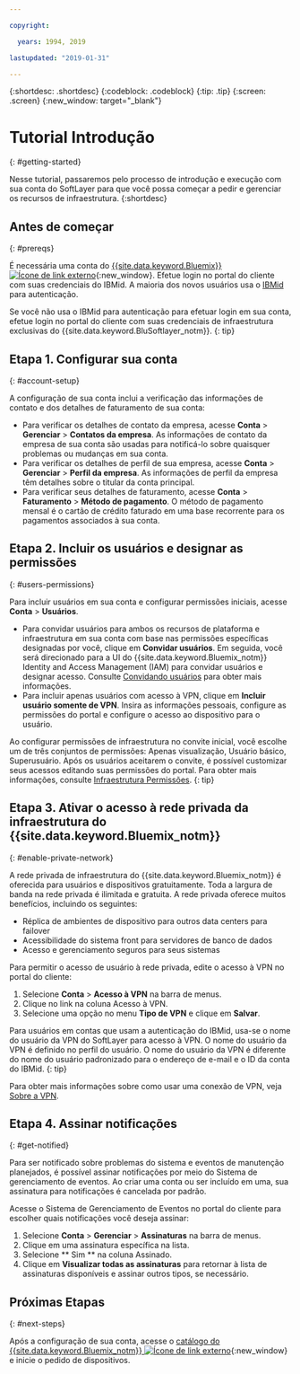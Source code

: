 ```yaml
---

copyright:

  years: 1994, 2019

lastupdated: "2019-01-31"

---
```


{:shortdesc: .shortdesc}
{:codeblock: .codeblock}
{:tip: .tip}
{:screen: .screen}
{:new_window: target="_blank"}


# Tutorial Introdução
{: #getting-started}

Nesse tutorial, passaremos pelo processo de introdução e execução com sua conta do SoftLayer para que você possa começar a pedir e gerenciar os recursos de infraestrutura.
{:shortdesc}

## Antes de começar
{: #prereqs}

É necessária uma conta do [{{site.data.keyword.Bluemix}} ![Ícone de link externo](../icons/launch-glyph.svg "Ícone de link externo")](https://cloud.ibm.com){:new_window}. Efetue login no portal do cliente com suas credenciais do IBMid. A maioria dos novos usuários usa o [IBMid](/docs/account?topic=account-switchtoIBMid#switchtoIBMid) para autenticação.

Se você não usa o IBMid para autenticação para efetuar login em sua conta, efetue login no portal do cliente com suas credenciais de infraestrutura exclusivas do {{site.data.keyword.BluSoftlayer_notm}}.
{: tip}

## Etapa 1. Configurar sua conta
{: #account-setup}

A configuração de sua conta inclui a verificação das informações de contato e dos detalhes de faturamento de sua conta:
 * Para verificar os detalhes de contato da empresa, acesse **Conta** > **Gerenciar** > **Contatos da empresa**. As informações de contato da empresa de sua conta são usadas para notificá-lo sobre quaisquer problemas ou mudanças em sua conta.
 * Para verificar os detalhes de perfil de sua empresa, acesse **Conta** > **Gerenciar** > **Perfil da empresa**. As informações de perfil da empresa têm detalhes sobre o titular da conta principal.
 * Para verificar seus detalhes de faturamento, acesse **Conta** > **Faturamento** > **Método de pagamento**. O método de pagamento mensal é o cartão de crédito faturado em uma base recorrente para os pagamentos associados à sua conta.

## Etapa 2. Incluir os usuários e designar as permissões
{: #users-permissions}

Para incluir usuários em sua conta e configurar permissões iniciais, acesse **Conta** > **Usuários**.
 * Para convidar usuários para ambos os recursos de plataforma e infraestrutura em sua conta com base nas permissões específicas designadas por você, clique em **Convidar usuários**. Em seguida, você será direcionado para a UI do {{site.data.keyword.Bluemix_notm}} Identity and Access Management (IAM) para convidar usuários e designar acesso. Consulte [Convidando usuários](/docs/iam?topic=iam-iamuserinv#iamuserinv) para obter mais informações.
 * Para incluir apenas usuários com acesso à VPN, clique em **Incluir usuário somente de VPN**. Insira as informações pessoais, configure as permissões do portal e configure o acesso ao dispositivo para o usuário.

Ao configurar permissões de infraestrutura no convite inicial, você escolhe um de três conjuntos de permissões: Apenas visualização, Usuário básico, Superusuário. Após os usuários aceitarem o convite, é possível customizar seus acessos editando suas permissões do portal. Para obter mais informações, consulte [Infraestrutura Permissões](/docs/iam?topic=iam-infrapermission#infrapermission).
{: tip}

## Etapa 3. Ativar o acesso à rede privada da infraestrutura do {{site.data.keyword.Bluemix_notm}}
{: #enable-private-network}

A rede privada de infraestrutura do {{site.data.keyword.Bluemix_notm}} é oferecida para usuários e dispositivos gratuitamente. Toda a largura de banda na rede privada é ilimitada e gratuita. A rede privada oferece muitos benefícios, incluindo os seguintes:
  * Réplica de ambientes de dispositivo para outros data centers para failover
  * Acessibilidade do sistema front para servidores de banco de dados
  * Acesso e gerenciamento seguros para seus sistemas

Para permitir o acesso de usuário à rede privada, edite o acesso à VPN no portal do cliente:
  1. Selecione **Conta** > **Acesso à VPN** na barra de menus.  
  2. Clique no link na coluna Acesso à VPN.
  3. Selecione uma opção no menu **Tipo de VPN** e clique em **Salvar**.  

Para usuários em contas que usam a autenticação do IBMid, usa-se o nome do usuário da VPN do SoftLayer para acesso à VPN. O nome do usuário da VPN é definido no perfil do usuário. O nome do usuário da VPN é diferente do nome do usuário padronizado para o endereço de e-mail e o ID da conta do IBMid.
{: tip}

Para obter mais informações sobre como usar uma conexão de VPN, veja [Sobre a VPN](/docs/infrastructure/iaas-vpn?topic=VPN-about-vpn#about-vpn).

## Etapa 4. Assinar notificações
{: #get-notified}

Para ser notificado sobre problemas do sistema e eventos de manutenção planejados, é possível assinar notificações por meio do Sistema de gerenciamento de eventos. Ao criar uma conta ou ser incluído em uma, sua assinatura para notificações é cancelada por padrão.

Acesse o Sistema de Gerenciamento de Eventos no portal do cliente para escolher quais notificações você deseja assinar:
  1. Selecione **Conta** > **Gerenciar** > **Assinaturas** na barra de menus.
  2. Clique em uma assinatura específica na lista.
  3. Selecione  ** Sim **  na coluna Assinado.
  4. Clique em **Visualizar todas as assinaturas** para retornar à lista de assinaturas disponíveis e assinar outros tipos, se necessário.

## Próximas Etapas
{: #next-steps}

Após a configuração de sua conta, acesse o [catálogo do {{site.data.keyword.Bluemix_notm}} ![Ícone de link externo](../icons/launch-glyph.svg)](https://{DomainName}/catalog/?category=infrastructure){:new_window} e inicie o pedido de dispositivos.
